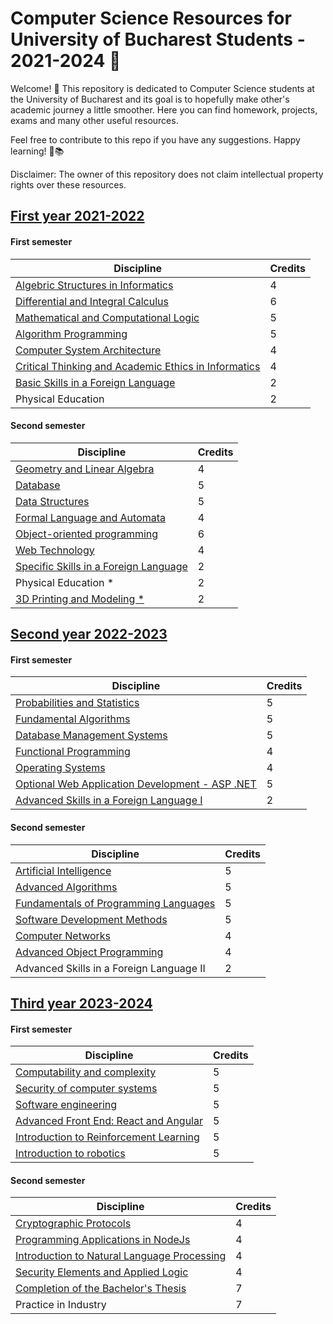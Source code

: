 # Computer Science Resources for University of Bucharest Students - 2021-2024 :duck:

Welcome! :slightly_smiling_face: This repository is dedicated to Computer Science students at the University of Bucharest and its goal is to hopefully make other's academic journey a little smoother. Here you can find homework, projects, exams and many other useful resources.

Feel free to contribute to this repo if you have any suggestions. Happy learning! 🚀📚

Disclaimer: The owner of this repository does not claim intellectual property rights over these resources.



## [First year 2021-2022](https://github.com/anamariapanait10/FMI-materials/tree/master/Year%20I)

#### First semester

| Discipline                                           | Credits |
|------------------------------------------------------|---------|
| [Algebric Structures in Informatics](https://github.com/anamariapanait10/FMI-materials/tree/master/Year%20I/sem%201/Structuri%20algebrice%20in%20informatica)                   |    4    |
| [Differential and Integral Calculus](https://github.com/anamariapanait10/FMI-materials/tree/master/Year%20I/sem%201/Calcul%20diferential%20si%20intergal)                   |    6    |
| [Mathematical and Computational Logic](https://github.com/anamariapanait10/FMI-materials/tree/master/Year%20I/sem%201/Logica%20matematica%20si%20computationala)                 |    5    |
| [Algorithm Programming](https://github.com/anamariapanait10/FMI-materials/tree/master/Year%20I/sem%201/Programarea%20algoritmilor)                                |    5    |
| [Computer System Architecture](https://github.com/anamariapanait10/FMI-materials/tree/master/Year%20I/sem%201/Arhitectura%20sistemelor%20de%20calcul)                         |    4    |
| [Critical Thinking and Academic Ethics in Informatics](https://github.com/anamariapanait10/FMI-materials/tree/master/Year%20I/sem%201/Gandire%20critica%20si%20etica%20academica%20in%20informatica) |    4    |
| [Basic Skills in a Foreign Language](https://github.com/anamariapanait10/FMI-materials/tree/master/Year%20I/sem%201/Engleza)                   |    2    |
| Physical Education                                   |    2    |

#### Second semester

| Discipline                                           | Credits |
|------------------------------------------------------|---------|
| [Geometry and Linear Algebra](https://github.com/anamariapanait10/FMI-materials/tree/master/Year%20I/sem%202/Geometrie%20si%20algebra%20liniara)                          |    4    |
| [Database](https://github.com/anamariapanait10/FMI-materials/tree/master/Year%20I/sem%202/Baze%20de%20date)                                             |    5    |
| [Data Structures](https://github.com/anamariapanait10/FMI-materials/tree/master/Year%20I/sem%202/Structuri%20de%20date)                                      |    5    |
| [Formal Language and Automata](https://github.com/anamariapanait10/FMI-materials/tree/master/Year%20I/sem%202/Limbaje%20formale%20si%20automate)                         |    4    |
| [Object-oriented programming](https://github.com/anamariapanait10/FMI-materials/tree/master/Year%20I/sem%202/Programare%20orientata%20pe%20obiecte)                          |    6    |
| [Web Technology](https://github.com/anamariapanait10/FMI-materials/tree/master/Year%20I/sem%202/Tehnici%20web)                                       |    4    |
| [Specific Skills in a Foreign Language](https://github.com/anamariapanait10/FMI-materials/tree/master/Year%20I/sem%202/Engleza)                |    2    |
| Physical Education *                                 |    2    |
| [3D Printing and Modeling *](https://github.com/anamariapanait10/FMI-materials/tree/master/Year%20I/sem%202/Printare%20si%20Modelare%203D)                           |    2    |

## [Second year 2022-2023](https://github.com/anamariapanait10/FMI-materials/tree/master/Year%20II)

#### First semester

| Discipline                                       | Credits |
|--------------------------------------------------|---------|
| [Probabilities and Statistics](https://github.com/anamariapanait10/FMI-materials/tree/master/Year%20II/sem%201/Probabilitati%20si%20statistica)                     |    5    |
| [Fundamental Algorithms](https://github.com/anamariapanait10/FMI-materials/tree/master/Year%20II/sem%201/Algoritmi%20fundamentali)                           |    5    |
| [Database Management Systems](https://github.com/anamariapanait10/FMI-materials/tree/master/Year%20II/sem%201/Sisteme%20de%20gestiune%20a%20bazelor%20de%20date)                      |    5    |
| [Functional Programming](https://github.com/anamariapanait10/FMI-materials/tree/master/Year%20II/sem%201/Programare%20functionala)                           |    4    |
| [Operating Systems](https://github.com/anamariapanait10/FMI-materials/tree/master/Year%20II/sem%201/Sisteme%20de%20operare)                                |    4    |
| [Optional Web Application Development - ASP .NET](https://github.com/anamariapanait10/FMI-materials/tree/master/Year%20II/sem%201/Dezvoltarea%20aplicatiilor%20web%20-%20ASP.NET)  |    5    |
| [Advanced Skills in a Foreign Language I](https://github.com/anamariapanait10/FMI-materials/tree/master/Year%20II/sem%201/Competente%20avansate%20intr-o%20limba%20straina%20I)          |    2    |

#### Second semester

| Discipline                                       | Credits |
|--------------------------------------------------|---------|
| [Artificial Intelligence](https://github.com/anamariapanait10/FMI-materials/tree/master/Year%20II/sem%202/Inteligenta%20artificiala)                          |    5    |
| [Advanced Algorithms](https://github.com/anamariapanait10/FMI-materials/tree/master/Year%20II/sem%202/Algoritmi%20avansati)                              |    5    |
| [Fundamentals of Programming Languages](https://github.com/anamariapanait10/FMI-materials/tree/master/Year%20II/sem%202/Fundamentele%20limbajelor%20de%20programare)           |    5    |
| [Software Development Methods](https://github.com/anamariapanait10/FMI-materials/tree/master/Year%20II/sem%202/Metode%20de%20dezvoltare%20software)                     |    5    |
| [Computer Networks](https://github.com/anamariapanait10/FMI-materials/tree/master/Year%20II/sem%202/Retele%20de%20calculatoare/laborator)                                |    4    |
| [Advanced Object Programming](https://github.com/anamariapanait10/FMI-materials/tree/master/Year%20II/sem%202/Programare%20avansata%20pe%20obiecte)                      |    4    |
| Advanced Skills in a Foreign Language II         |    2    |

## [Third year 2023-2024](https://github.com/anamariapanait10/FMI-materials/tree/master/Year%20III)

#### First semester

| Discipline                                       | Credits |
|--------------------------------------------------|---------|
| [Computability and complexity]()                     |    5    |
| [Security of computer systems]()                     |    5    |
| [Software engineering](https://github.com/anamariapanait10/FMI-materials/tree/master/Year%20III/sem%201/Inginerie%20software)                             |    5    |
| [Advanced Front End: React and Angular]()            |    5    |
| [Introduction to Reinforcement Learning]()           |    5    |
| [Introduction to robotics]()                         |    5    |

#### Second semester

| Discipline                                       | Credits |
|--------------------------------------------------|---------|
| [Cryptographic Protocols]()                          |    4    |
| [Programming Applications in NodeJs]()               |    4    |
| [Introduction to Natural Language Processing]()      |    4    |
| [Security Elements and Applied Logic]()              |    4    |
| [Completion of the Bachelor's Thesis]()              |    7    |
| Practice in Industry                             |    7    |
